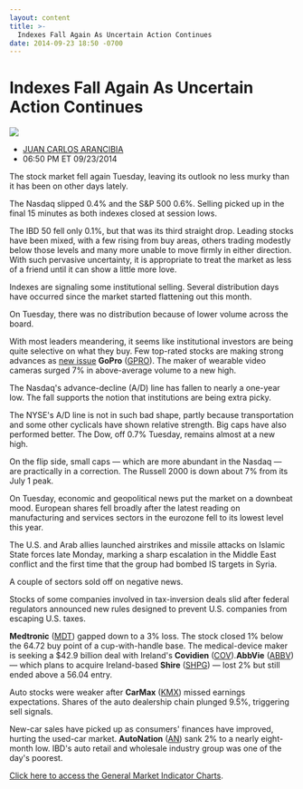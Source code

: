 ```yaml
---
layout: content
title: >-
  Indexes Fall Again As Uncertain Action Continues
date: 2014-09-23 18:50 -0700
---
```



Indexes Fall Again As Uncertain Action Continues
=================================================


![](https://www.investors.com/wp-content/uploads/ibd-migrated-images/MPv_140924_635470831852460765.png)

* [JUAN CARLOS ARANCIBIA](https://www.investors.com/author/arancibiaj/ "Posts by JUAN CARLOS ARANCIBIA")
* 06:50 PM ET 09/23/2014




The stock market fell again Tuesday, leaving its outlook no less murky than it has been on other days lately.

  

The Nasdaq slipped 0.4% and the S&P 500 0.6%. Selling picked up in the final 15 minutes as both indexes closed at session lows.

  

The IBD 50 fell only 0.1%, but that was its third straight drop. Leading stocks have been mixed, with a few rising from buy areas, others trading modestly below those levels and many more unable to move firmly in either direction. With such pervasive uncertainty, it is appropriate to treat the market as less of a friend until it can show a little more love.

  

Indexes are signaling some institutional selling. Several distribution days have occurred since the market started flattening out this month.

  

On Tuesday, there was no distribution because of lower volume across the board.

  

With most leaders meandering, it seems like institutional investors are being quite selective on what they buy. Few top-rated stocks are making strong advances as [new issue](http://news.investors.com/iponews.htm) **GoPro** ([GPRO](https://research.investors.com/quote.aspx?symbol=GPRO)). The maker of wearable video cameras surged 7% in above-average volume to a new high.

  

The Nasdaq's advance-decline (A/D) line has fallen to nearly a one-year low. The fall supports the notion that institutions are being extra picky.

  

The NYSE's A/D line is not in such bad shape, partly because transportation and some other cyclicals have shown relative strength. Big caps have also performed better. The Dow, off 0.7% Tuesday, remains almost at a new high.

  

On the flip side, small caps — which are more abundant in the Nasdaq — are practically in a correction. The Russell 2000 is down about 7% from its July 1 peak.

  

On Tuesday, economic and geopolitical news put the market on a downbeat mood. European shares fell broadly after the latest reading on manufacturing and services sectors in the eurozone fell to its lowest level this year.

  

The U.S. and Arab allies launched airstrikes and missile attacks on Islamic State forces late Monday, marking a sharp escalation in the Middle East conflict and the first time that the group had bombed IS targets in Syria.

  

A couple of sectors sold off on negative news.

  

Stocks of some companies involved in tax-inversion deals slid after federal regulators announced new rules designed to prevent U.S. companies from escaping U.S. taxes.

  

**Medtronic** ([MDT](https://research.investors.com/quote.aspx?symbol=MDT)) gapped down to a 3% loss. The stock closed 1% below the 64.72 buy point of a cup-with-handle base. The medical-device maker is seeking a $42.9 billion deal with Ireland's **Covidien** ([COV](https://research.investors.com/quote.aspx?symbol=COV)).**AbbVie** ([ABBV](https://research.investors.com/quote.aspx?symbol=ABBV)) — which plans to acquire Ireland-based **Shire** ([SHPG](https://research.investors.com/quote.aspx?symbol=SHPG)) — lost 2% but still ended above a 56.04 entry.

  

Auto stocks were weaker after **CarMax** ([KMX](https://research.investors.com/quote.aspx?symbol=KMX)) missed earnings expectations. Shares of the auto dealership chain plunged 9.5%, triggering sell signals.

  

New-car sales have picked up as consumers' finances have improved, hurting the used-car market. **AutoNation** ([AN](https://research.investors.com/quote.aspx?symbol=AN)) sank 2% to a nearly eight-month low. IBD's auto retail and wholesale industry group was one of the day's poorest.

  

[Click here to access the General Market Indicator Charts](https://www.investors.com/pdf/GMI_092414.pdf).




